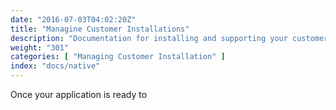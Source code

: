 ```yaml
---
date: "2016-07-03T04:02:20Z"
title: "Managine Customer Installations"
description: "Documentation for installing and supporting your customers."
weight: "301"
categories: [ "Managing Customer Installation" ]
index: "docs/native"
---
```


Once your application is ready to